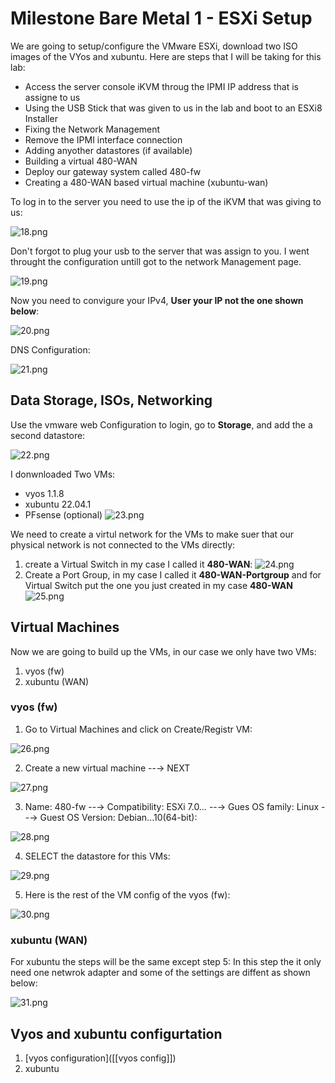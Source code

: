 # Milestone Bare Metal 1 - ESXi Setup
We are going to setup/configure the VMware ESXi, download two ISO images of the VYos and xubuntu. Here are steps that I will be taking for this lab:
<!--StartFragment-->
*   Access the server console iKVM throug the IPMI IP address that is assigne to us
*   Using the USB Stick that was given to us in the lab and boot to an ESXi8 Installer
*   Fixing the Network Management
*   Remove the IPMI interface connection
*   Adding anyother datastores (if available)
*   Building a virtual 480-WAN
*   Deploy our gateway system called 480-fw
*   Creating a 480-WAN based virtual machine (xubuntu-wan)
<!--EndFragment-->

To log in to the server you need to use the ip of the iKVM that was giving to us:

![18.png](./images/18.png)

Don't forgot to plug your usb to the server that was assign to you. I went throught the configuration untill  got to the network Management page.

![19.png](./images/19.png)

Now you need to convigure your IPv4, **User your IP not the one shown below**:

![20.png](./images/20.png)

DNS Configuration:

![21.png](./images/21.png)

## Data Storage, ISOs, Networking
Use the vmware web Configuration to login, go to **Storage**, and add the a second datastore:

![22.png](./images/22.png)

I donwnloaded Two VMs:
* vyos 1.1.8
* xubuntu 22.04.1
* PFsense (optional)
![23.png](./images/23.png)

We need to create a virtul network for the VMs to make suer that our physical network is not connected to the VMs directly:

1. create a Virtual Switch in my case I called it **480-WAN**:
![24.png](./images/24.png)
2. Create a Port Group, in my case I called it **480-WAN-Portgroup** and for Virtual Switch put the one you just created in my case **480-WAN**
![25.png](./images/25.png)

## Virtual Machines
Now we are going to build up the VMs, in our case we only have two VMs:
1. vyos (fw)
2. xubuntu (WAN)

### vyos (fw)
1. Go to Virtual Machines and click on Create/Registr VM:

![26.png](./images/26.png)

2. Create a new virtual machine --→ NEXT

![27.png](./images/27.png)

3. Name: 480-fw --→ Compatibility: ESXi 7.0… --→ Gues OS family: Linux --→ Guest OS Version: Debian...10(64-bit):

![28.png](./images/28.png)

4. SELECT the datastore for this VMs:

![29.png](./images/29.png)

5. Here is the rest of the VM config of the vyos (fw):

![30.png](./images/30.png)

### xubuntu (WAN)
For xubuntu the steps will be the same except step 5:
In this step the it only need one netwrok adapter and some of the settings are diffent as shown below:

![31.png](./images/31.png)

## Vyos and xubuntu configurtation
1. [vyos configuration]([[vyos config]])
2. xubuntu












